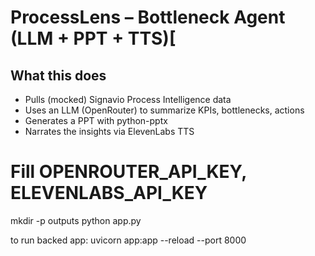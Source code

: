 # ProcessLens – Bottleneck Agent (LLM + PPT + TTS)[

## What this does
- Pulls (mocked) Signavio Process Intelligence data
- Uses an LLM (OpenRouter) to summarize KPIs, bottlenecks, actions
- Generates a PPT with python-pptx
- Narrates the insights via ElevenLabs TTS

# Fill OPENROUTER_API_KEY, ELEVENLABS_API_KEY
mkdir -p outputs
python app.py



to run backed app:  uvicorn app:app --reload --port 8000
